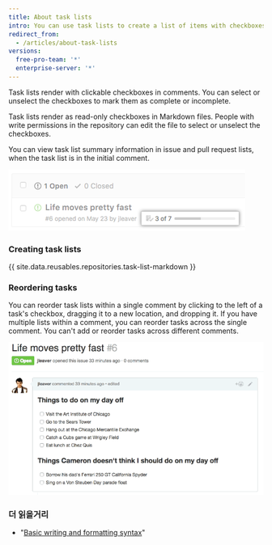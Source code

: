```yaml
---
title: About task lists
intro: You can use task lists to create a list of items with checkboxes within pull request and issue comments or Markdown files in your repository.
redirect_from:
  - /articles/about-task-lists
versions:
  free-pro-team: '*'
  enterprise-server: '*'
---
```


Task lists render with clickable checkboxes in comments. You can select or unselect the checkboxes to mark them as complete or incomplete.

Task lists render as read-only checkboxes in Markdown files. People with write permissions in the repository can edit the file to select or unselect the checkboxes.

You can view task list summary information in issue and pull request lists, when the task list is in the initial comment.

![Task list summary](/assets/images/help/issues/task-list-summary.png)

### Creating task lists

{{ site.data.reusables.repositories.task-list-markdown }}

### Reordering tasks

You can reorder task lists within a single comment by clicking to the left of a task's checkbox, dragging it to a new location, and dropping it. If you have multiple lists within a comment, you can reorder tasks across the single comment. You can't add or reorder tasks across different comments.

![Reordered task list](/assets/images/help/writing/task-list-reordered.gif)

### 더 읽을거리

* "[Basic writing and formatting syntax](/articles/basic-writing-and-formatting-syntax)"

